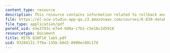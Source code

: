 ```yaml
---
content_type: resource
description: This resource contains information related to rollback and recovery.
file: https://ol-ocw-studio-app-qa.s3.amazonaws.com/courses/6-830-database-systems-fall-2010/93204131ff0a135bb8d38900ec08c17d_MIT6_830F10_lab5.pdf
file_type: application/pdf
parent_uid: e3e3793c-e7ed-9d0a-c7b1-c5e18c2d5918
resourcetype: Document
title: MIT6_830F10_lab5.pdf
uid: 93204131-ff0a-135b-b8d3-8900ec08c17d
---
```

